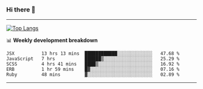 ### Hi there 👋

-------
[![Top Langs](https://github-readme-stats.vercel.app/api/top-langs/?username=ashish-r)](https://github.com/anuraghazra/github-readme-stats)

📊 **Weekly development breakdown**
<!--START_SECTION:waka-->
```text
JSX          13 hrs 13 mins  ████████████░░░░░░░░░░░░░   47.68 % 
JavaScript   7 hrs           ██████▒░░░░░░░░░░░░░░░░░░   25.29 % 
SCSS         4 hrs 41 mins   ████▒░░░░░░░░░░░░░░░░░░░░   16.92 % 
ERB          1 hr 59 mins    █▓░░░░░░░░░░░░░░░░░░░░░░░   07.16 % 
Ruby         48 mins         ▓░░░░░░░░░░░░░░░░░░░░░░░░   02.89 % 
```
<!--END_SECTION:waka-->
-------

<!--
**ashish-r/ashish-r** is a ✨ _special_ ✨ repository because its `README.md` (this file) appears on your GitHub profile.

Here are some ideas to get you started:

- 🔭 I’m currently working on ...
- 🌱 I’m currently learning ...
- 👯 I’m looking to collaborate on ...
- 🤔 I’m looking for help with ...
- 💬 Ask me about ...
- 📫 How to reach me: ...
- 😄 Pronouns: ...
- ⚡ Fun fact: ...
-->
